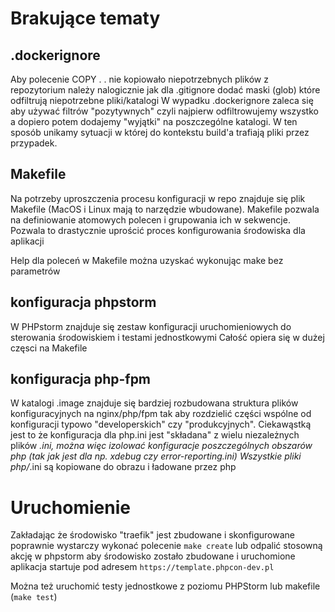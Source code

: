 # Brakujące tematy

## .dockerignore
Aby polecenie COPY . . nie kopiowało niepotrzebnych plików z repozytorium należy nalogicznie jak dla .gitignore dodać maski (glob) które odfiltrują niepotrzebne pliki/katalogi
W wypadku .dockerignore zaleca się aby używać filtrów "pozytywnych" czyli najpierw odfiltrowujemy 
wszystko a dopiero potem dodajemy "wyjątki" na poszczególne katalogi. 
W ten sposób unikamy sytuacji w której do kontekstu build'a trafiają pliki przez przypadek.

## Makefile
Na potrzeby uproszczenia procesu konfiguracji w repo znajduje 
się plik Makefile (MacOS i Linux mają to narzędzie wbudowane). 
Makefile pozwala na definiowanie atomowych polecen i grupowania 
ich w sekwencje. 
Pozwala to drastycznie uprościć proces konfigurowania środowiska dla aplikacji

Help dla poleceń w Makefile można uzyskać wykonując make bez parametrów

## konfiguracja phpstorm
W PHPstorm znajduje się zestaw konfiguracji uruchomieniowych do sterowania środowiskiem i testami jednostkowymi
Całość opiera się w dużej częsci na Makefile

## konfiguracja php-fpm
W katalogi .image znajduje się bardziej rozbudowana struktura plików konfiguracyjnych na nginx/php/fpm tak aby rozdzielić części wspólne od
konfiguracji typowo "developerskich" czy "produkcyjnych". Ciekawąstką jest to że konfiguracja dla php.ini jest "składana" z wielu niezależnych plików *.ini, 
można więc izolować konfiguracje poszczególnych obszarów php (tak jak jest dla np. xdebug czy error-reporting.ini)
Wszystkie pliki php/*.ini są kopiowane do obrazu i ładowane przez php

# Uruchomienie
Zakładając że środowisko "traefik" jest zbudowane i skonfigurowane poprawnie
wystarczy wykonać polecenie `make create` lub odpalić stosowną akcję w phpstorm aby środowisko zostało zbudowane i uruchomione
aplikacja startuje pod adresem `https://template.phpcon-dev.pl`

Można też uruchomić testy jednostkowe z poziomu PHPStorm lub makefile (`make test`)
